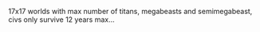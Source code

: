 17x17 worlds with max number of titans, megabeasts and semimegabeast, civs only survive 12 years max...